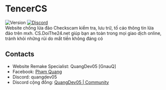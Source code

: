 # TencerCS
![Version](https://img.shields.io/badge/Minecraft-1.0.0-green?style=flat&logoColor=gray&labelColor=gray)
[![Discord](https://img.shields.io/discord/1247029974154612828.svg?label=&logo=discord&logoColor=ffffff&color=7389D8&labelColor=6A7EC2)](https://discord.gg/HsSUVGSc3c)<br>
Website chống lừa đảo Checkscam kiểm tra, lưu trữ, tố cáo thông tin lừa đảo trên mxh. CS.DoiThe24.net giúp bạn an toàn trong mọi giao dịch online, tránh khỏi những rủi do mất tiền không đáng có
## Contacts
- Website Remake Specialist: QuangDev05 [GnauQ]
- Facebook: [Phạm Quang](https://fb.com/quangdev05/)
- Discord: quangdev05
- Discord cộng đồng: [QuangDev05 | Community](https://discord.gg/HsSUVGSc3c)
